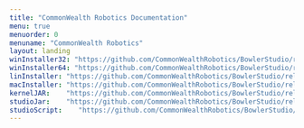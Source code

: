 ```yaml
---
title: "CommonWealth Robotics Documentation"
menu: true
menuorder: 0
menuname: "CommonWealth Robotics"
layout: landing
winInstaller32: "https://github.com/CommonWealthRobotics/BowlerStudio/releases/download/1.3.1/Windows-32-BowlerStudio-1.3.1.exe"
winInstaller64: "https://github.com/CommonWealthRobotics/BowlerStudio/releases/download/1.3.1/Windows-64-BowlerStudio-1.3.1.exe"
linInstaller: "https://github.com/CommonWealthRobotics/BowlerStudio/releases/download/1.3.1/Ubuntu-BowlerStudio-1.3.1.deb"
macInstaller: "https://github.com/CommonWealthRobotics/BowlerStudio/releases/download/1.3.1/MacOSX-BowlerStudio-1.3.1.zip"
kernelJAR:    "https://github.com/CommonWealthRobotics/BowlerStudio/releases/download/1.3.1/BowlerScriptingKernel-0.57.1-fat.jar"
studioJar:    "https://github.com/CommonWealthRobotics/BowlerStudio/releases/download/1.3.1/BowlerStudio.jar"
studioScript:    "https://github.com/CommonWealthRobotics/BowlerStudio/releases/download/1.3.1/bowlerstudio"
---
```


